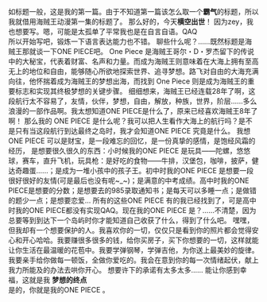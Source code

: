 如标题一般，这是我的第一篇。由于不知道第一篇该怎么取一个**霸气**的标题，所以我就借用海贼王动漫第一集的标题了。
那么好的，今天**横空出世**！
        因为zey，我也想要写。嗯，可能是太孤单了平常我也是在自言自语。QAQ  
所以开始写吧，锻炼一下语言表达能力也不错。  聊些什么呢？......既然标题是海贼王那就谈一下ONE PIECE吧。
One Piece 是海贼王哥尔・D・罗杰留下的传说中的大秘宝，代表着财富、名声和力量。而成为海贼王则意味着在大海上拥有至高无上的地位和自由，能够随心所欲地探索世界、追寻梦想。路飞对自由的大海充满向往，他怀揣着成为海贼王的梦想出海，而找到 One Piece 则是成为海贼王的重要标志和实现其终极梦想的关键步骤。  细细想来，海贼王已经连载28年了啊，这段航行太不容易了，友情，伙伴，梦想，自由，解放，种族，世界，阶层......多么浪漫的一部作品啊。我太想知道ONE PIECE是什么了，原来已经喜欢海贼王8年了啊！
那么我的 ONE PIECE 是什么呢？我可以把人生看作大海上的航行吗？是不是只有当这段航行到达最终之岛时，我才会知道ONE PIECE 究竟是什么。
我想ONE PIECE 可以是财宝，是一段难忘的回忆，是一份真挚的感情，是饱经风霜的经历， 是想要很久很久的东西：小时候我的ONE PIECE 是玩具——陀螺，悠悠球，赛车，直升飞机，玩具枪：是好吃的食物——牛排，汉堡包，咖啡，披萨，健达奇趣蛋......；是成为一堆小孩中的孩子王。初中时我的ONE PIECE 是想要一段很好很好的友情(可是最后也没有呢~_~)；是满意的中考成绩。高中时我的ONE PIECE是想要的分数；是想要去的985录取通知书；是每天可以多睡一点；是做错的题少一点；是想要恋爱...   所有的这些ONE PIECE 有的我已经找到了，可是高中时我的ONE PIECE都没有实现QAQ。现在我的ONE PIECE 是？......不清楚，因为总要等到到达下一个岛屿时你才能知道自己收获了什么，得到了什么吧。
嘿嘿，但我却有一个想要保护的人。我喜欢你的一切，仅仅只是看到你的照片都会觉得安心和开心哈哈。我要赚很多很多的钱，给你买房子，买下你想要的一切，这样就能让你生活在最温暖的花苞中。我要学弹钢琴，学弹吉他，为你送上最美妙的旋律。我要亲手给你做每一顿饭，全做你爱吃的。我会在意到你的每一次情绪起伏，献上我力所能及的办法去哄你开心。 想要许下的承诺有太多太多...... 能让你感到幸福，这就是我  **梦想的终点**   
是的，你就是我的ONE PIECE 。 
